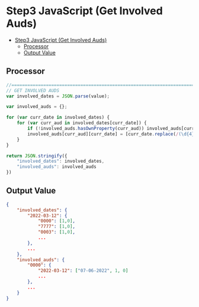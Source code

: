 # Step3 JavaScript (Get Involved Auds)

- [Step3 JavaScript (Get Involved Auds)](#step3-javascript-get-involved-auds)
  - [Processor](#processor)
  - [Output Value](#output-value)

## Processor

```js
//=============================================================================
// GET INVOLVED AUDS
var involved_dates = JSON.parse(value);

var involved_auds = {};

for (var curr_date in involved_dates) {
    for (var curr_aud in involved_dates[curr_date]) {
        if (!involved_auds.hasOwnProperty(curr_aud)) involved_auds[curr_aud] = {}
        involved_auds[curr_aud][curr_date] = [curr_date.replace(/(\d{4})-(\d{2})-(\d{2})/, "$3-$2-$1")].concat(involved_dates[curr_date][curr_aud]);
    }
}

return JSON.stringify({
    "involved_dates": involved_dates,
    "involved_auds": involved_auds
})
```

## Output Value

```json
{
    "involved_dates": {
        "2022-03-12": {
            "0000": [1,0],
            "7777": [1,0],
            "0003": [1,0],
            ...
        },
        ...
    },
    "involved_auds": {
        "0000": {
            "2022-03-12": ["07-06-2022", 1, 0]
            ...
        },
        ...
    }
}
```
